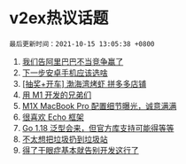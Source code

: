 # v2ex热议话题

`最后更新时间：2021-10-15 13:05:38 +0800`

1. [我们告阿里巴巴不当竞争赢了](https://www.v2ex.com/t/807933)
1. [下一步安卓手机应该选啥](https://www.v2ex.com/t/807832)
1. [[抽奖+开车] 渤海湾烤虾 拼多多店铺](https://www.v2ex.com/t/807809)
1. [用 M1 开发的兄弟们](https://www.v2ex.com/t/807782)
1. [M1X MacBook Pro 配置细节曝光，诚意满满](https://www.v2ex.com/t/807940)
1. [很喜欢 Echo 框架](https://www.v2ex.com/t/807866)
1. [Go 1.18 泛型会来，但官方库支持可能得等等](https://www.v2ex.com/t/807840)
1. [不太想把垃圾扔到垃圾站](https://www.v2ex.com/t/807922)
1. [得了干眼症基本就告别开发这行了](https://www.v2ex.com/t/807886)

